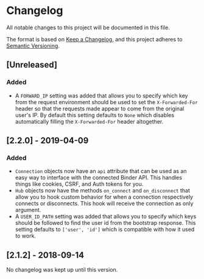 # Changelog
All notable changes to this project will be documented in this file.

The format is based on [Keep a Changelog](https://keepachangelog.com/en/1.0.0/),
and this project adheres to [Semantic Versioning](https://semver.org/spec/v2.0.0.html).

## [Unreleased]
### Added
- A `FORWARD_IP` setting was added that allows you to specify which key from
the request environment should be used to set the `X-Forwarded-For` header so
that the requests made appear to come from the original user's IP. By default
this setting defaults to `None` which disables automatically filling the
`X-Forwarded-For` header altogether.

## [2.2.0] - 2019-04-09
### Added
- `Connection` objects now have an `api` attribute that can be used as an
easy way to interface with the connected Binder API. This handles things like
cookies, CSRF, and Auth tokens for you.
- `Hub` objects now have the methods `on_connect` and `on_disconnect` that
allow you to hook custom behavior for when a connection respectively connects
or disconnects. This hook will receive the connection as only argument.
- A `USER_ID_PATH` setting was added that allows you to specify which keys
should be followed to find the user id from the bootstrap response. This
setting defaults to `['user', 'id']` which is compatible with how it used to
work.

## [2.1.2] - 2018-09-14
No changelog was kept up until this version.
